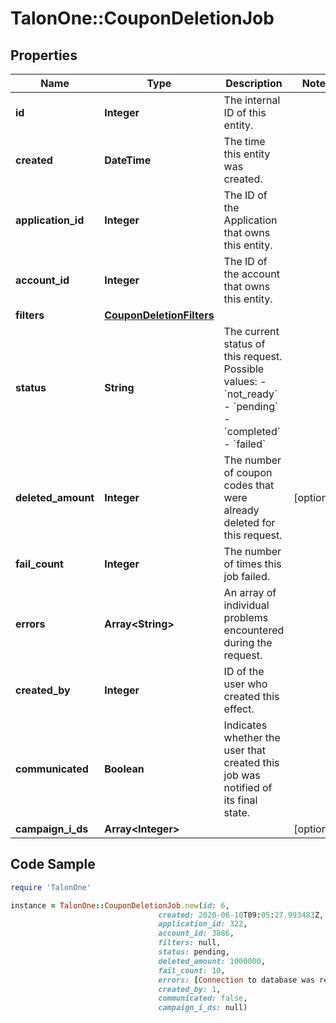 # TalonOne::CouponDeletionJob

## Properties

Name | Type | Description | Notes
------------ | ------------- | ------------- | -------------
**id** | **Integer** | The internal ID of this entity. | 
**created** | **DateTime** | The time this entity was created. | 
**application_id** | **Integer** | The ID of the Application that owns this entity. | 
**account_id** | **Integer** | The ID of the account that owns this entity. | 
**filters** | [**CouponDeletionFilters**](CouponDeletionFilters.md) |  | 
**status** | **String** | The current status of this request. Possible values: - &#x60;not_ready&#x60; - &#x60;pending&#x60; - &#x60;completed&#x60; - &#x60;failed&#x60;  | 
**deleted_amount** | **Integer** | The number of coupon codes that were already deleted for this request. | [optional] 
**fail_count** | **Integer** | The number of times this job failed. | 
**errors** | **Array&lt;String&gt;** | An array of individual problems encountered during the request. | 
**created_by** | **Integer** | ID of the user who created this effect. | 
**communicated** | **Boolean** | Indicates whether the user that created this job was notified of its final state. | 
**campaign_i_ds** | **Array&lt;Integer&gt;** |  | [optional] 

## Code Sample

```ruby
require 'TalonOne'

instance = TalonOne::CouponDeletionJob.new(id: 6,
                                 created: 2020-06-10T09:05:27.993483Z,
                                 application_id: 322,
                                 account_id: 3886,
                                 filters: null,
                                 status: pending,
                                 deleted_amount: 1000000,
                                 fail_count: 10,
                                 errors: [Connection to database was reset, failed to delete codes],
                                 created_by: 1,
                                 communicated: false,
                                 campaign_i_ds: null)
```



